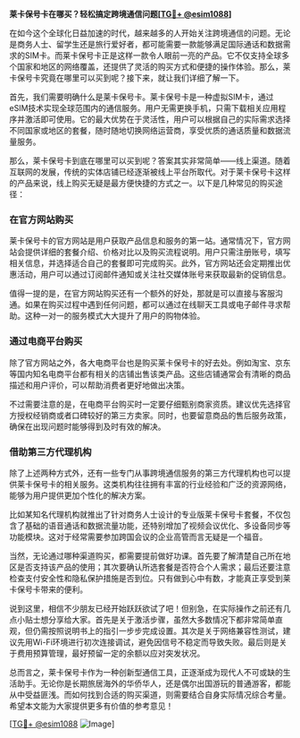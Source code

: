 **莱卡保号卡在哪买？轻松搞定跨境通信问题[[TG💪+ @esim1088](https://t.me/s/esim1088)]**

在如今这个全球化日益加速的时代，越来越多的人开始关注跨境通信的问题。无论是商务人士、留学生还是旅行爱好者，都可能需要一款能够满足国际通话和数据需求的SIM卡。而莱卡保号卡正是这样一款令人眼前一亮的产品。它不仅支持全球多个国家和地区的网络覆盖，还提供了灵活的购买方式和便捷的操作体验。那么，莱卡保号卡究竟在哪里可以买到呢？接下来，就让我们详细了解一下。

首先，我们需要明确什么是莱卡保号卡。莱卡保号卡是一种虚拟SIM卡，通过eSIM技术实现全球范围内的通信服务。用户无需更换手机，只需下载相关应用程序并激活即可使用。它的最大优势在于灵活性，用户可以根据自己的实际需求选择不同国家或地区的套餐，随时随地切换网络运营商，享受优质的通话质量和数据流量服务。

那么，莱卡保号卡到底在哪里可以买到呢？答案其实非常简单——线上渠道。随着互联网的发展，传统的实体店铺已经逐渐被线上平台所取代。对于莱卡保号卡这样的产品来说，线上购买无疑是最方便快捷的方式之一。以下是几种常见的购买途径：

### 在官方网站购买

莱卡保号卡的官方网站是用户获取产品信息和服务的第一站。通常情况下，官方网站会提供详细的套餐介绍、价格对比以及购买流程说明。用户只需注册账号，填写相关信息，并选择适合自己的套餐即可完成购买。此外，官方网站还会定期推出优惠活动，用户可以通过订阅邮件通知或关注社交媒体账号来获取最新的促销信息。

值得一提的是，在官方网站购买还有一个额外的好处，那就是可以直接与客服沟通。如果在购买过程中遇到任何问题，都可以通过在线聊天工具或电子邮件寻求帮助。这种一对一的服务模式大大提升了用户的购物体验。

### 通过电商平台购买

除了官方网站之外，各大电商平台也是购买莱卡保号卡的好去处。例如淘宝、京东等国内知名电商平台都有相关的店铺出售该类产品。这些店铺通常会有清晰的商品描述和用户评价，可以帮助消费者更好地做出决策。

不过需要注意的是，在电商平台购买时一定要仔细甄别商家资质。建议优先选择官方授权经销商或者口碑较好的第三方卖家。同时，也要留意商品的售后服务政策，确保在出现问题时能够得到及时有效的解决。

### 借助第三方代理机构

除了上述两种方式外，还有一些专门从事跨境通信服务的第三方代理机构也可以提供莱卡保号卡的相关服务。这类机构往往拥有丰富的行业经验和广泛的资源网络，能够为用户提供更加个性化的解决方案。

比如某知名代理机构就推出了针对商务人士设计的专业版莱卡保号卡套餐，不仅包含了基础的语音通话和数据流量功能，还特别增加了视频会议优化、多设备同步等功能模块。这对于经常需要参加跨国会议的企业高管而言无疑是一个福音。

当然，无论通过哪种渠道购买，都需要提前做好功课。首先要了解清楚自己所在地区是否支持该产品的使用；其次要确认所选套餐是否符合个人需求；最后还要注意检查支付安全性和隐私保护措施是否到位。只有做到心中有数，才能真正享受到莱卡保号卡带来的便利。

说到这里，相信不少朋友已经开始跃跃欲试了吧！但别急，在实际操作之前还有几点小贴士想分享给大家。首先是关于激活步骤，虽然大多数情况下都非常简单直观，但仍需按照说明书上的指引一步步完成设置。其次是关于网络兼容性测试，建议先用Wi-Fi环境进行初次连接调试，避免因信号不稳定而导致失败。最后则是关于费用预算管理，最好预留一定的余额以应对突发状况。

总而言之，莱卡保号卡作为一种创新型通信工具，正逐渐成为现代人不可或缺的生活助手。无论你是长期旅居海外的华侨华人，还是偶尔出国游玩的普通游客，都能从中受益匪浅。而如何找到合适的购买渠道，则需要结合自身实际情况综合考量。希望本文能为大家提供更多有价值的参考意见！

[[TG💪+ @esim1088](https://t.me/s/esim1088) ![Image](https://i.postimg.cc/4NQfJmqS/Snipaste-2025-05-13-00-14-12.png)]